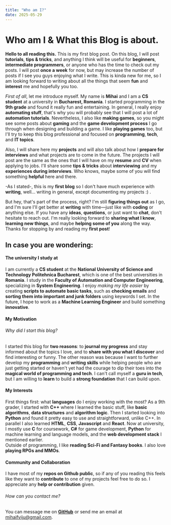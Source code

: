 ```yaml
---
title: "Who am I?"
date: 2025-05-29
---
```


# Who am I & What this Blog is about.

**Hello to all reading this.**
This is my first blog post. On this blog, I will post **tutorials**, **tips & tricks**, and anything I think will be useful for **beginners**, **intermediate programmers**, or anyone who has the time to check out my posts. I will post **once a week** for now, but may increase the number of posts if I see you guys enjoying what I write. This is kinda new for me, so I am looking forward to writing about all the things that seem **fun** and **interest** me and hopefully you too.

*First of all*, let me introduce myself. My name is **Mihai** and I am a **CS student** at a university in **Bucharest, Romania**. I started programming in the **9th grade** and found it really fun and entertaining. In general, I really enjoy **automating stuff**, that's why you will probably see that I will post a lot of **automation tutorials**. Nevertheless, I also like **making games**, so you might see some posts about **gaming** and the **game development process** I go through when designing and building a game. I like **playing games** too, but I'll try to keep this blog professional and focused on **programming**, **tech**, and **IT topics**.

Also, I will share here my **projects** and will also talk about how I **prepare for interviews** and what projects are to come in the future. The projects I will post are the same as the ones that I will have on my **resume** and **CV** when applying to jobs. I'll share some **tips & tricks** about **interviewing** and my **experiences during interviews**. Who knows, maybe some of you will find something **helpful** here and there.

-As I stated-, this is my **first blog** so I don't have much experience with **writing**, well... writing in general, except documenting my projects :) .  

But hey, that's part of the process, right? I'm still **figuring things out** as I go, and I'm sure I'll get better at **writing** with time—just like with **coding** or anything else. If you have any **ideas**, **questions**, or just want to **chat**, don't hesitate to reach out. I'm really looking forward to **sharing what I know**, **learning new things**, and maybe **helping some of you** along the way. Thanks for stopping by and reading my **first post**!  

## In case you are wondering:

#### The university I study at

I am currently a **CS student** at the **National University of Science and Technology Politehnica Bucharest**, which is one of the best universities in **Romania**. I study in the **Faculty of Automation and Computer Engineering**, specializing in **System Engineering**. I enjoy *making my life easier* by creating **scripts to automate basic tasks**, such as **checking emails** and **sorting them into important and junk folders** using keywords I set. In the future, I hope to work as a **Machine Learning Engineer** and build something **innovative**.  

#### My Motivation

###### Why did I start this blog?

I started this blog for **two reasons**: to **journal my progress** and stay informed about the topics I love, and to **share with you what I discover** and find interesting or funny. The other reason was because I want to further develop my **programming** and **writing skills** while helping people who are just getting started or haven't yet had the courage to dip their toes into the **magical world of programming and tech**. I can't call myself a **guru in tech**, but I am willing to **learn** to build a **strong foundation** that I can build upon.  

#### My Interests

First things first: what **languages** do I enjoy working with the most? 
As a 9th grader, I started with **C++** where I learned the basic stuff, like **basic algorithms**, **data structures** and **algorithm logic**. Then I started looking into **Python** and found it pretty easy to use and straightforward, unlike C++. In parallel I also learned **HTML**, **CSS**, **Javascript** and **React**. Now at university, I mostly use **C** for coursework, **C#** for game development, **Python** for machine learning and language models, and the **web development stack** I mentioned earlier.  
Outside of programming, I like **reading Sci-Fi and Fantasy books**. I also love **playing RPGs and MMOs**.   

#### Community and Collaboration

I have most of my **repos on Github public**, so if any of you reading this feels like they want to **contribute** to one of my projects feel free to do so. I appreciate any **help or contribution** given.   
###### How can you contact me?
You can message me on [**GitHub**](https://github.com/Mihaifv1) or send me an email at <mihaifviju@gmail.com>.
